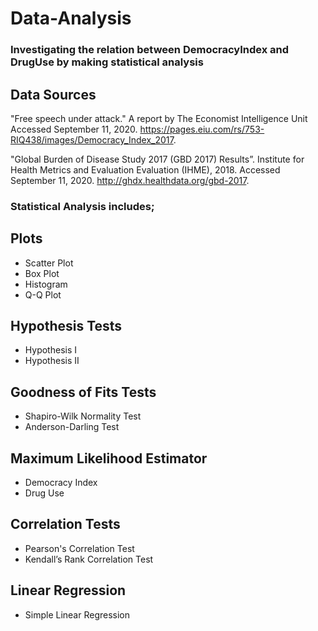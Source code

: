 # Data-Analysis

### Investigating the relation between DemocracyIndex and DrugUse by making statistical analysis

## Data Sources

"Free speech under attack." A report by The Economist Intelligence Unit Accessed September 11, 2020. https://pages.eiu.com/rs/753-RIQ438/images/Democracy_Index_2017. 

"Global Burden of Disease Study 2017 (GBD 2017) Results”. Institute for Health Metrics and Evaluation Evaluation (IHME), 2018. Accessed September 11, 2020. http://ghdx.healthdata.org/gbd-2017.

### Statistical Analysis includes;

## Plots
- Scatter Plot
- Box Plot 
- Histogram
- Q-Q Plot
## Hypothesis Tests
- Hypothesis I
- Hypothesis II
## Goodness of Fits Tests
- Shapiro-Wilk Normality Test
- Anderson-Darling Test
## Maximum Likelihood Estimator
- Democracy Index
- Drug Use
## Correlation Tests
- Pearson's Correlation Test
- Kendall’s Rank Correlation Test
## Linear Regression
- Simple Linear Regression 

